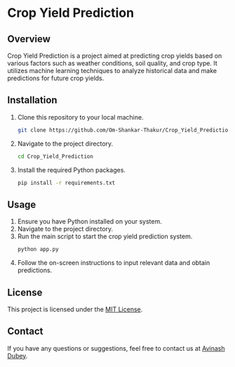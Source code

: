 
# Crop Yield Prediction

## Overview
Crop Yield Prediction is a project aimed at predicting crop yields based on various factors such as weather conditions, soil quality, and crop type. It utilizes machine learning techniques to analyze historical data and make predictions for future crop yields.

## Installation
1. Clone this repository to your local machine.
   ```bash
   git clone https://github.com/Om-Shankar-Thakur/Crop_Yield_Prediction.git
   ```
2. Navigate to the project directory.
   ```bash
   cd Crop_Yield_Prediction
   ```
3. Install the required Python packages.
   ```bash
   pip install -r requirements.txt
   ```

## Usage
1. Ensure you have Python installed on your system.
2. Navigate to the project directory.
3. Run the main script to start the crop yield prediction system.
   ```bash
   python app.py
   ```
4. Follow the on-screen instructions to input relevant data and obtain predictions.


## License
This project is licensed under the [MIT License](LICENSE).

## Contact
If you have any questions or suggestions, feel free to contact us at [Avinash Dubey](mailto:avinashdubey14042003@gmail.com).


